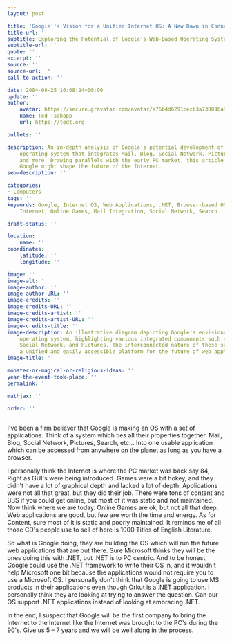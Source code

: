 ```yaml
---
layout: post

title: 'Google''s Vision for a Unified Internet OS: A New Dawn in Connectivity'
title-url: ''
subtitle: Exploring the Potential of Google's Web-Based Operating System
subtitle-url: ''
quote: ''
excerpt: ''
source: ''
source-url: ''
call-to-action: ''

date: 2004-08-25 16:08:24+00:00
update: ''
author:
    avatar: https://secure.gravatar.com/avatar/a76b4d6291cecb3a738896a971bfb903?s=512&d=mp&r=g
    name: Ted Tschopp
    url: https://tedt.org

bullets: ''

description: An in-depth analysis of Google's potential development of a web-based
    operating system that integrates Mail, Blog, Social Network, Pictures, Search,
    and more. Drawing parallels with the early PC market, this article explores how
    Google might shape the future of the Internet.
seo-description: ''

categories:
- Computers
tags: ''
keywords: Google, Internet OS, Web Applications, .NET, Browser-based OS, Future of
    Internet, Online Games, Mail Integration, Social Network, Search

draft-status: ''

location:
    name: ''
coordinates:
    latitude: ''
    longitude: ''

image: ''
image-alt: ''
image-author: ''
image-author-URL: ''
image-credits: ''
image-credits-URL: ''
image-credits-artist: ''
image-credits-artist-URL: ''
image-credits-title: ''
image-description: An illustrative diagram depicting Google's envisioned web-based
    operating system, highlighting various integrated components such as Mail, Blog,
    Social Network, and Pictures. The interconnected nature of these services symbolizes
    a unified and easily accessible platform for the future of web applications.
image-title: ''

monster-or-magical-or-religious-ideas: ''
year-the-event-took-place: ''
permalink: ''

mathjax: ''

order: ''
---
```

I've been a firm believer that Google is making an OS with a set of applications. Think of a system which ties all their properties together. Mail, Blog, Social Network, Pictures, Search, etc&#8230; Into one usable application which can be accessed from anywhere on the planet as long as you have a browser.

I personally think the Internet is where the PC market was back say 84, Right as GUI's were being introduced. Games were a bit hokey, and they didn't have a lot of graphical depth and lacked a lot of depth. Applications were not all that great, but they did their job. There were tons of content and BBS if you could get online, but most of it was static and not maintained. Now think where we are today. Online Games are ok, but not all that deep. Web applications are good, but few are worth the time and energy. As for Content, sure most of it is static and poorly maintained. It reminds me of all those CD's people use to sell of here is 1000 Titles of English Literature.

So what is Google doing, they are building the OS which will run the future web applications that are out there. Sure Microsoft thinks they will be the ones doing this with .NET, but .NET is to PC centric. And to be honest, Google could use the .NET framework to write their OS in, and it wouldn't help Microsoft one bit because the applications would not require you to use a Microsoft OS. I personally don't think that Google is going to use MS products in their applications even though Orkut is a .NET application. I personally think they are looking at trying to answer the question. Can our OS support .NET applications instead of looking at embracing .NET.

In the end, I suspect that Google will be the first company to bring the Internet to the Internet like the Internet was brought to the PC's during the 90's. Give us 5 – 7 years and we will be well along in the process.
